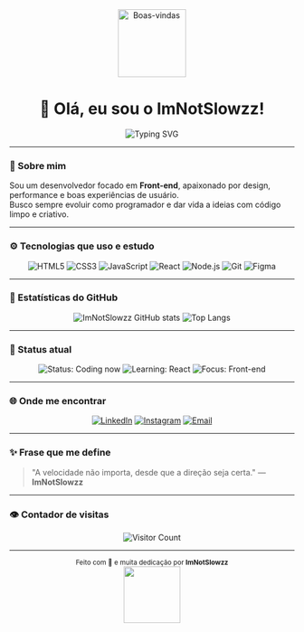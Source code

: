 <!-- Banner animado de boas-vindas -->
<div align="center">
  <img src="https://media.giphy.com/media/hvRJCLFzcasrR4ia7z/giphy.gif" width="120" alt="Boas-vindas"/>
  <h1>👋 Olá, eu sou o <strong>ImNotSlowzz</strong>!</h1>
  
  <!-- Efeito de texto digitando -->
  <img src="https://readme-typing-svg.demolab.com?font=Fira+Code&pause=1000&color=8A2BE2&center=true&vCenter=true&width=435&lines=Desenvolvedor+Front-end;Apaixonado+por+tecnologia;Criando+experi%C3%AAncias+digitais+incr%C3%ADveis!" alt="Typing SVG" />
</div>

---

### 🧠 Sobre mim
Sou um desenvolvedor focado em **Front-end**, apaixonado por design, performance e boas experiências de usuário.  
Busco sempre evoluir como programador e dar vida a ideias com código limpo e criativo.  

---

### ⚙️ Tecnologias que uso e estudo
<div align="center">

![HTML5](https://img.shields.io/badge/HTML5-E34F26?style=for-the-badge&logo=html5&logoColor=white)
![CSS3](https://img.shields.io/badge/CSS3-1572B6?style=for-the-badge&logo=css3&logoColor=white)
![JavaScript](https://img.shields.io/badge/JavaScript-F7DF1E?style=for-the-badge&logo=javascript&logoColor=black)
![React](https://img.shields.io/badge/React-20232A?style=for-the-badge&logo=react&logoColor=61DAFB)
![Node.js](https://img.shields.io/badge/Node.js-43853D?style=for-the-badge&logo=node.js&logoColor=white)
![Git](https://img.shields.io/badge/GIT-E44C30?style=for-the-badge&logo=git&logoColor=white)
![Figma](https://img.shields.io/badge/Figma-0ACF83?style=for-the-badge&logo=figma&logoColor=white)

</div>

---

### 🚀 Estatísticas do GitHub
<div align="center">

![ImNotSlowzz GitHub stats](https://github-readme-stats.vercel.app/api?username=ImNotSlowzz&show_icons=true&theme=tokyonight&hide_border=true)
![Top Langs](https://github-readme-stats.vercel.app/api/top-langs/?username=ImNotSlowzz&layout=compact&theme=tokyonight&hide_border=true)

</div>

---

### 🧩 Status atual
<div align="center">

![Status: Coding now](https://img.shields.io/badge/💻_Coding_now-8A2BE2?style=for-the-badge)
![Learning: React](https://img.shields.io/badge/⚛️_Learning-React-blue?style=for-the-badge)
![Focus: Front-end](https://img.shields.io/badge/🎯_Focus-Front--end-yellow?style=for-the-badge)

</div>

---

### 🌐 Onde me encontrar
<div align="center">

[![LinkedIn](https://img.shields.io/badge/LinkedIn-0A66C2?style=for-the-badge&logo=linkedin&logoColor=white)]([linkedin.com/in/victor-thomé-bb5470387/](https://www.linkedin.com/posts/victor-thom%C3%A9-bb5470387_prompts-activity-7381712169891147776-khB_?utm_source=share&utm_medium=member_desktop&rcm=ACoAAF9JXbkBnQfMe83Jfdq4OjnHfKL2sU7qvmw))
[![Instagram](https://img.shields.io/badge/Instagram-E4405F?style=for-the-badge&logo=instagram&logoColor=white)](https://www.instagram.com/thome_victorr)
[![Email](https://img.shields.io/badge/Email-0078D4?style=for-the-badge&logo=gmail&logoColor=white)](mailto:thomevictorr@gmail.com)

</div>

---

### ✨ Frase que me define
> "A velocidade não importa, desde que a direção seja certa." — **ImNotSlowzz**

---

### 👁️ Contador de visitas
<div align="center">

![Visitor Count](https://komarev.com/ghpvc/?username=ImNotSlowzz&color=blueviolet&style=for-the-badge)

</div>

---

<div align="center">
  <sub>Feito com 💜 e muita dedicação por <strong>ImNotSlowzz</strong></sub><br>
  <img src="https://github.com/ImNotSlowzz/ImNotSlowzz/assets/00000000/typing-gif.gif" width="100">
</div>
